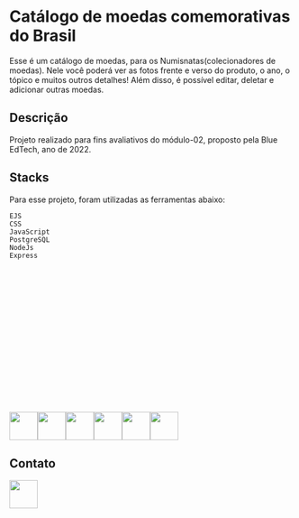 # Catálogo de moedas comemorativas do Brasil
Esse é um catálogo de moedas, para os Numisnatas(colecionadores de moedas). Nele você poderá ver as fotos frente e verso do produto, o ano, o tópico e muitos outros detalhes!
Além disso, é possível editar, deletar e adicionar outras moedas.

## Descrição
Projeto realizado para fins avaliativos do módulo-02, proposto pela Blue EdTech, ano de 2022.

## Stacks
Para esse projeto, foram utilizadas as ferramentas abaixo:
   
    EJS
    CSS
    JavaScript
    PostgreSQL
    NodeJs
    Express

<?xml version="1.0" encoding="UTF-8" standalone="no" ?>
<svg width="256px" height="256px" viewBox="0 0 256 256" version="1.1" >

<div style="display: flex" width="5rem">
    
   <img width="50" height="50" src="https://cdn.jsdelivr.net/gh/devicons/devicon@v2.15.1/devicon.min.css" />       
    <img width="50" height="50" src="https://cdn.jsdelivr.net/gh/devicons/devicon/icons/postgresql/postgresql-original-wordmark.svg" />     
    <img width="50" height="50" src="https://cdn.jsdelivr.net/gh/devicons/devicon/icons/nodejs/nodejs-original-wordmark.svg">
    <img width="50" height="50" src="https://cdn.jsdelivr.net/gh/devicons/devicon/icons/javascript/javascript-original.svg"/>
    <img width="50" height="50" src="https://cdn.jsdelivr.net/gh/devicons/devicon/icons/css3/css3-original-wordmark.svg" />
    <img width="50" height="50" src=https://photovoltaikbuero.de/wp-content/uploads/2017/11/ejs-logo.jpg>
</div>

## Contato
<a href="https://www.linkedin.com/in/bianca-aguiar-642811222/" target="blank">
    <img width="50" height="50" src="https://pngimg.com/uploads/linkedIn/linkedIn_PNG38.png"/>
</a>